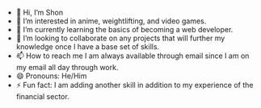- 👋 Hi, I’m Shon
- 👀 I’m interested in anime, weightlifting, and video games.
- 🌱 I’m currently learning the basics of becoming a web developer.
- 💞️ I’m looking to collaborate on any projects that will further my knowledge once I have a base set of skills.
- 📫 How to reach me I am always available through email since I am on my email all day through work.
- 😄 Pronouns: He/Him
- ⚡ Fun fact: I am adding another skill in addition to my experience of the financial sector.

<!---
srice2024/srice2024 is a ✨ special ✨ repository because its `README.md` (this file) appears on your GitHub profile.
You can click the Preview link to take a look at your changes.
--->
